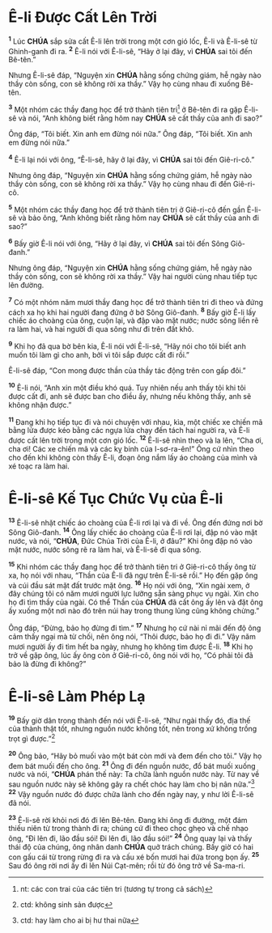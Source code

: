 # Ê-li Được Cất Lên Trời

<sup><b>1</b></sup> Lúc **CHÚA** sắp sửa cất Ê-li lên trời trong một cơn gió lốc, Ê-li và Ê-li-sê từ Ghinh-ganh đi ra. <sup><b>2</b></sup> Ê-li nói với Ê-li-sê, “Hãy ở lại đây, vì **CHÚA** sai tôi đến Bê-tên.”

Nhưng Ê-li-sê đáp, “Nguyện xin **CHÚA** hằng sống chứng giám, hễ ngày nào thầy còn sống, con sẽ không rời xa thầy.” Vậy họ cùng nhau đi xuống Bê-tên.

<sup><b>3</b></sup> Một nhóm các thầy đang học để trở thành tiên tri[^1-e72864f0-25f8-4e41-acf0-dc4c9c6a5367] ở Bê-tên đi ra gặp Ê-li-sê và nói, “Anh không biết rằng hôm nay **CHÚA** sẽ cất thầy của anh đi sao?”

Ông đáp, “Tôi biết. Xin anh em đừng nói nữa.” Ông đáp, “Tôi biết. Xin anh em đừng nói nữa.”

<sup><b>4</b></sup> Ê-li lại nói với ông, “Ê-li-sê, hãy ở lại đây, vì **CHÚA** sai tôi đến Giê-ri-cô.”

Nhưng ông đáp, “Nguyện xin **CHÚA** hằng sống chứng giám, hễ ngày nào thầy còn sống, con sẽ không rời xa thầy.” Vậy họ cùng nhau đi đến Giê-ri-cô.

<sup><b>5</b></sup> Một nhóm các thầy đang học để trở thành tiên tri ở Giê-ri-cô đến gần Ê-li-sê và bảo ông, “Anh không biết rằng hôm nay **CHÚA** sẽ cất thầy của anh đi sao?”

<sup><b>6</b></sup> Bấy giờ Ê-li nói với ông, “Hãy ở lại đây, vì **CHÚA** sai tôi đến Sông Giô-đanh.”

Nhưng ông đáp, “Nguyện xin **CHÚA** hằng sống chứng giám, hễ ngày nào thầy còn sống, con sẽ không rời xa thầy.” Vậy hai người cùng nhau tiếp tục lên đường.

<sup><b>7</b></sup> Có một nhóm năm mươi thầy đang học để trở thành tiên tri đi theo và đứng cách xa họ khi hai người đang đứng ở bờ Sông Giô-đanh. <sup><b>8</b></sup> Bấy giờ Ê-li lấy chiếc áo choàng của ông, cuộn lại, và đập vào mặt nước; nước sông liền rẽ ra làm hai, và hai người đi qua sông như đi trên đất khô.

<sup><b>9</b></sup> Khi họ đã qua bờ bên kia, Ê-li nói với Ê-li-sê, “Hãy nói cho tôi biết anh muốn tôi làm gì cho anh, bởi vì tôi sắp được cất đi rồi.”

Ê-li-sê đáp, “Con mong được thần của thầy tác động trên con gấp đôi.”

<sup><b>10</b></sup> Ê-li nói, “Anh xin một điều khó quá. Tuy nhiên nếu anh thấy tôi khi tôi được cất đi, anh sẽ được ban cho điều ấy, nhưng nếu không thấy, anh sẽ không nhận được.”

<sup><b>11</b></sup> Đang khi họ tiếp tục đi và nói chuyện với nhau, kìa, một chiếc xe chiến mã bằng lửa được kéo bằng các ngựa lửa chạy đến tách hai người ra, và Ê-li được cất lên trời trong một cơn gió lốc. <sup><b>12</b></sup> Ê-li-sê nhìn theo và la lên, “Cha ơi, cha ơi! Các xe chiến mã và các kỵ binh của I-sơ-ra-ên!” Ông cứ nhìn theo cho đến khi không còn thấy Ê-li, đoạn ông nắm lấy áo choàng của mình và xé toạc ra làm hai.

# Ê-li-sê Kế Tục Chức Vụ của Ê-li

<sup><b>13</b></sup> Ê-li-sê nhặt chiếc áo choàng của Ê-li rơi lại và đi về. Ông đến đứng nơi bờ Sông Giô-đanh. <sup><b>14</b></sup> Ông lấy chiếc áo choàng của Ê-li rơi lại, đập nó vào mặt nước, và nói, “**CHÚA**, Đức Chúa Trời của Ê-li, ở đâu?” Khi ông đập nó vào mặt nước, nước sông rẽ ra làm hai, và Ê-li-sê đi qua sông.

<sup><b>15</b></sup> Khi nhóm các thầy đang học để trở thành tiên tri ở Giê-ri-cô thấy ông từ xa, họ nói với nhau, “Thần của Ê-li đã ngự trên Ê-li-sê rồi.” Họ đến gặp ông và cúi đầu sát mặt đất trước mặt ông. <sup><b>16</b></sup> Họ nói với ông, “Xin ngài xem, ở đây chúng tôi có năm mươi người lực lưỡng sẵn sàng phục vụ ngài. Xin cho họ đi tìm thầy của ngài. Có thể Thần của **CHÚA** đã cất ông ấy lên và đặt ông ấy xuống một nơi nào đó trên núi hay trong thung lũng cũng không chừng.”

Ông đáp, “Đừng, bảo họ đừng đi tìm.” <sup><b>17</b></sup> Nhưng họ cứ nài nỉ mãi đến độ ông cảm thấy ngại mà từ chối, nên ông nói, “Thôi được, bảo họ đi đi.” Vậy năm mươi người ấy đi tìm hết ba ngày, nhưng họ không tìm được Ê-li. <sup><b>18</b></sup> Khi họ trở về gặp ông, lúc ấy ông còn ở Giê-ri-cô, ông nói với họ, “Có phải tôi đã bảo là đừng đi không?”

# Ê-li-sê Làm Phép Lạ

<sup><b>19</b></sup> Bấy giờ dân trong thành đến nói với Ê-li-sê, “Như ngài thấy đó, địa thế của thành thật tốt, nhưng nguồn nước không tốt, nên trong xứ không trồng trọt gì được.”[^2-e72864f0-25f8-4e41-acf0-dc4c9c6a5367]

<sup><b>20</b></sup> Ông bảo, “Hãy bỏ muối vào một bát còn mới và đem đến cho tôi.” Vậy họ đem bát muối đến cho ông. <sup><b>21</b></sup> Ông đi đến nguồn nước, đổ bát muối xuống nước và nói, “**CHÚA** phán thế này: Ta chữa lành nguồn nước này. Từ nay về sau nguồn nước này sẽ không gây ra chết chóc hay làm cho bị nân nữa.”[^3-e72864f0-25f8-4e41-acf0-dc4c9c6a5367] <sup><b>22</b></sup> Vậy nguồn nước đó được chữa lành cho đến ngày nay, y như lời Ê-li-sê đã nói.

<sup><b>23</b></sup> Ê-li-sê rời khỏi nơi đó đi lên Bê-tên. Đang khi ông đi đường, một đám thiếu niên từ trong thành đi ra; chúng cứ đi theo chọc ghẹo và chế nhạo ông, “Đi lên đi, lão đầu sói! Đi lên đi, lão đầu sói!” <sup><b>24</b></sup> Ông quay lại và thấy thái độ của chúng, ông nhân danh **CHÚA** quở trách chúng. Bấy giờ có hai con gấu cái từ trong rừng đi ra và cấu xé bốn mươi hai đứa trong bọn ấy. <sup><b>25</b></sup> Sau đó ông rời nơi ấy đi lên Núi Cạt-mên; rồi từ đó ông trở về Sa-ma-ri.

[^1-e72864f0-25f8-4e41-acf0-dc4c9c6a5367]: nt: các con trai của các tiên tri (tương tự trong cả sách)

[^2-e72864f0-25f8-4e41-acf0-dc4c9c6a5367]: ctd: không sinh sản được

[^3-e72864f0-25f8-4e41-acf0-dc4c9c6a5367]: ctd: hay làm cho ai bị hư thai nữa
